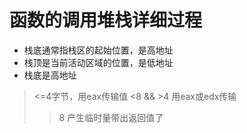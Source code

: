 # 函数的调用堆栈详细过程
- 栈底通常指栈区的起始位置，是高地址
- 栈顶是当前活动区域的位置，是低地址
- 栈底是高地址
> <=4字节，用eax传输值
> <8 && >4 用eax或edx传输
> >8 产生临时量带出返回值了